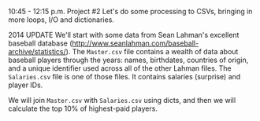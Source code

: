 10:45 - 12:15 p.m.
Project #2
Let's do some processing to CSVs, bringing in more loops, I/O and dictionaries.


2014 UPDATE
We'll start with some data from Sean Lahman's excellent baseball database
(http://www.seanlahman.com/baseball-archive/statistics/). The `Master.csv` file contains a wealth of
data about baseball players through the years: names, birthdates, countries of origin, and a unique
identifier used across all of the other Lahman files. The `Salaries.csv` file is one of those files. 
It contains salaries (surprise) and player IDs.

We will join `Master.csv` with `Salaries.csv` using dicts, and then we will calculate the top 10%
of highest-paid players.

